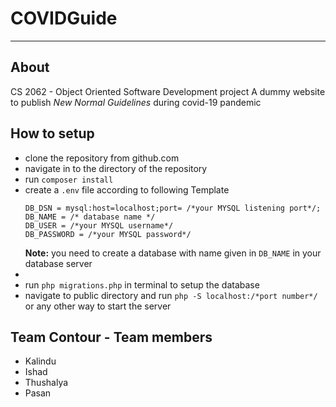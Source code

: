 # COVIDGuide

---

## About
CS 2062 - Object Oriented Software Development project
A dummy website to publish _New Normal Guidelines_ during covid-19 pandemic

## How to setup

- clone the repository from github.com
- navigate in to the directory of the repository
- run ```composer install```
- create a `.env` file according to following Template
  ```
  DB_DSN = mysql:host=localhost;port= /*your MYSQL listening port*/;
  DB_NAME = /* database name */
  DB_USER = /*your MYSQL username*/
  DB_PASSWORD = /*your MYSQL password*/
  ```
  **Note:** you need to create a database with name given in ```DB_NAME``` in your database server
- 
- run `php migrations.php` in terminal to setup the database
- navigate to public directory and run `php -S localhost:/*port number*/` or any other way to start the server

## Team Contour - Team members
- Kalindu
- Ishad
- Thushalya
- Pasan
